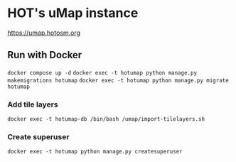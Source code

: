 # HOT's uMap instance

https://umap.hotosm.org

## Run with Docker

`docker compose up -d`
`docker exec -t hotumap python manage.py makemigrations hotumap`
`docker exec -t hotumap python manage.py migrate hotumap`

### Add tile layers

`docker exec -t hotumap-db /bin/bash /umap/import-tilelayers.sh`

### Create superuser

`docker exec -t hotumap python manage.py createsuperuser`


